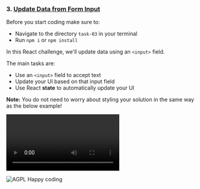 ### 3. [Update Data from Form Input](https://dev.to/cesareferrari/handling-input-field-updates-in-react-47oe)

Before you start coding make sure to:

- Navigate to the directory `task-03` in your terminal
- Run `npm i` or `npm install`

In this React challenge, we'll update data using an `<input>` field.

The main tasks are:

- Use an `<input>` field to accept text
- Update your UI based on that input field
- Use React **state** to automatically update your UI

**Note:** You do not need to worry about styling your solution in the same way as the below example!

![](https://scotch-res.cloudinary.com/image/upload/w_700,q_auto:good,f_auto/v1557423751/zd6cohir9tf0oefmv7ct.mp4)

![AGPL Happy coding](https://img.shields.io/badge/Happy_coding-</>-blue.svg)
